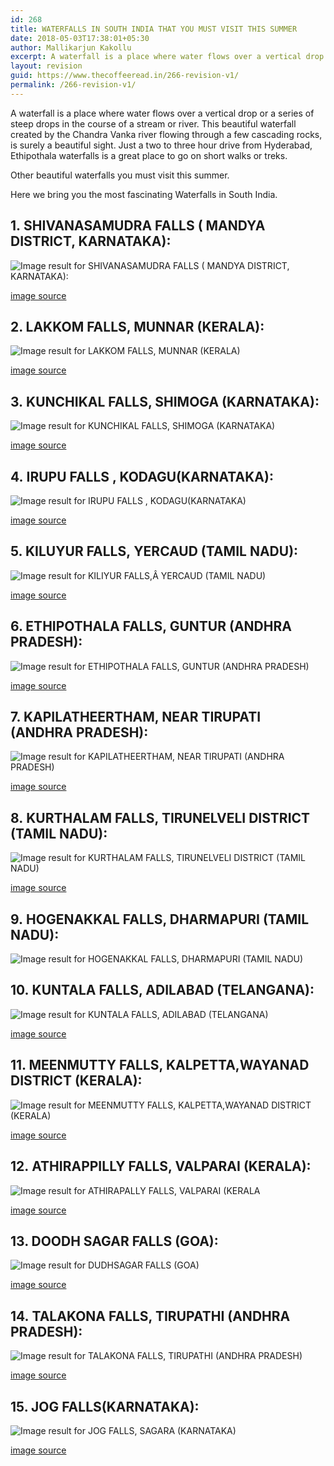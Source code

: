 ```yaml
---
id: 268
title: WATERFALLS IN SOUTH INDIA THAT YOU MUST VISIT THIS SUMMER
date: 2018-05-03T17:38:01+05:30
author: Mallikarjun Kakollu
excerpt: A waterfall is a place where water flows over a vertical drop or a series of steep drops in the course of a stream or river. This beautiful waterfall created by the Chandra Vanka river flowing through a few cascading rocks, is surely a beautiful sight. Just a two to three hour drive from Hyderabad, Ethipothala waterfalls is a great place to go on short walks or treks.
layout: revision
guid: https://www.thecoffeeread.in/266-revision-v1/
permalink: /266-revision-v1/
---
```

A waterfall is a place where water flows over a vertical drop or a series of steep drops in the course of a stream or river. This beautiful waterfall created by the Chandra Vanka river flowing through a few cascading rocks, is surely a beautiful sight. Just a two to three hour drive from Hyderabad, Ethipothala waterfalls is a great place to go on short walks or treks.

Other beautiful waterfalls you must visit this summer.

Here we bring you the most fascinating Waterfalls in South India.

## 1. SHIVANASAMUDRA FALLS ( MANDYA DISTRICT, KARNATAKA):

![Image result for SHIVANASAMUDRA FALLS ( MANDYA DISTRICT, KARNATAKA):](https://i.ytimg.com/vi/6L3SIGqr7rs/maxresdefault.jpg) 

[image source](https://www.google.co.in/search?biw=1366&bih=588&tbs=isz%3Alt%2Cislt%3Axga&tbm=isch&sa=1&ei=HfTqWsPFEYuo8QXE0bSwDg&q=SHIVANASAMUDRA+FALLS+%28+MANDYA+DISTRICT%2C+KARNATAKA%29%3A&oq=SHIVANASAMUDRA+FALLS+%28+MANDYA+DISTRICT%2C+KARNATAKA%29%3A&gs_l=psy-ab.3...489078.489078.0.489479.1.1.0.0.0.0.270.270.2-1.1.0....0...1c.1.64.psy-ab..0.0.0....0.qFHMvEIpQsA#imgrc=W-8PevS3I9qC-M:)

## 2. LAKKOM FALLS, MUNNAR (KERALA):

![Image result for LAKKOM FALLS, MUNNAR (KERALA)](https://i.ytimg.com/vi/lPdAR296bPc/maxresdefault.jpg) 

[image source](https://www.google.co.in/search?biw=1366&bih=588&tbs=isz%3Alt%2Cislt%3Axga&tbm=isch&sa=1&ei=CPbqWs64CcX-8QXyzK9o&q=+LAKKOM+FALLS%2C+MUNNAR+%28KERALA%29&oq=+LAKKOM+FALLS%2C+MUNNAR+%28KERALA%29&gs_l=psy-ab.3...4315.4315.0.5034.1.1.0.0.0.0.197.197.0j1.1.0....0...1c.1.64.psy-ab..0.0.0....0.jGMqr1iSkCU#imgrc=GPyauLbZMjwHoM:)

## 3. KUNCHIKAL FALLS, SHIMOGA (KARNATAKA):

![Image result for KUNCHIKAL FALLS, SHIMOGA (KARNATAKA)](http://ticketntrip.com/wp-content/uploads/2017/07/band.jpg) 

[image source](https://www.google.co.in/search?biw=1366&bih=588&tbs=isz%3Alt%2Cislt%3Axga&tbm=isch&sa=1&ei=UPbqWrD_McSA8gXHwojADA&q=KUNCHIKAL+FALLS%2C+SHIMOGA+%28KARNATAKA%29&oq=KUNCHIKAL+FALLS%2C+SHIMOGA+%28KARNATAKA%29&gs_l=psy-ab.3...69792.69792.0.70227.1.1.0.0.0.0.190.190.0j1.1.0....0...1c.1.64.psy-ab..0.0.0....0.QbGsAD9ZKCY#imgrc=l_NKwIbCopX4ZM:)

## 4. IRUPU FALLS , KODAGU(KARNATAKA):

![Image result for IRUPU FALLS , KODAGU(KARNATAKA)](https://image3.mouthshut.com/images/imagesp/925754082s.jpg) 

[image source](https://www.google.co.in/search?biw=1366&bih=588&tbs=isz%3Alt%2Cislt%3Axga&tbm=isch&sa=1&ei=mPbqWqrBD8yX8gWU-ISYCw&q=+IRUPU+FALLS+%2C+KODAGU%28KARNATAKA%29&oq=+IRUPU+FALLS+%2C+KODAGU%28KARNATAKA%29&gs_l=psy-ab.3...67005.67005.0.67372.1.1.0.0.0.0.183.183.0j1.1.0....0...1c.1.64.psy-ab..0.0.0....0.7EZcT9sfY6M#imgrc=B1biUaZmOvx4nM:)

## 5. KILUYUR FALLS, YERCAUD (TAMIL NADU):

![Image result for KILIYUR FALLS,Â YERCAUD (TAMIL NADU)](https://i.ytimg.com/vi/RxdNU5y5pTs/maxresdefault.jpg) 

[image source](https://www.google.co.in/search?biw=1366&bih=588&tbs=isz%3Alt%2Cislt%3Axga&tbm=isch&sa=1&ei=GffqWsDuFoy88QXkg4WACg&q=KILUYUR+FALLS%2C%C2%A0YERCAUD+%28TAMIL+NADU%29&oq=KILUYUR+FALLS%2C%C2%A0YERCAUD+%28TAMIL+NADU%29&gs_l=psy-ab.3...8262.8262.0.8554.1.1.0.0.0.0.231.231.2-1.1.0....0...1c.1.64.psy-ab..0.0.0....0.oaKb5GWMEpc#imgrc=t_xMp6VceBAnFM:)

## 6. ETHIPOTHALA FALLS, GUNTUR (ANDHRA PRADESH):

![Image result for ETHIPOTHALA FALLS, GUNTUR (ANDHRA PRADESH)](https://www.holidify.com/images/compressed/874.jpg) 

[image source](https://www.google.co.in/search?biw=1366&bih=588&tbs=isz%3Alt%2Cislt%3Axga&tbm=isch&sa=1&ei=I_fqWtuVBI728AWFl5-ACQ&q=ETHIPOTHALA+FALLS%2C+GUNTUR+%28ANDHRA+PRADESH%29&oq=ETHIPOTHALA+FALLS%2C+GUNTUR+%28ANDHRA+PRADESH%29&gs_l=psy-ab.3...58677.58677.0.59029.1.1.0.0.0.0.178.178.0j1.1.0....0...1c.1.64.psy-ab..0.0.0....0.pl8vL-dt2Rk#imgrc=Gqmi1gfH5QhbsM:)

## 7. KAPILATHEERTHAM, NEAR TIRUPATI (ANDHRA PRADESH):

![Image result for KAPILATHEERTHAM, NEAR TIRUPATI (ANDHRA PRADESH)](https://i.ytimg.com/vi/rCG6hFp6F2A/maxresdefault.jpg) 

[image source](https://www.google.co.in/search?biw=1366&bih=588&tbs=isz%3Alt%2Cislt%3Axga&tbm=isch&sa=1&ei=X_fqWvPzE8OZ8QXru5GYCw&q=KAPILATHEERTHAM%2C+NEAR+TIRUPATI+%28ANDHRA+PRADESH%29&oq=KAPILATHEERTHAM%2C+NEAR+TIRUPATI+%28ANDHRA+PRADESH%29&gs_l=psy-ab.3...72461.72461.0.72827.1.1.0.0.0.0.228.228.2-1.1.0....0...1c.1.64.psy-ab..0.0.0....0.qrAqkIsW66M#imgrc=AwPXJBeHaaOrAM:)

## 8. KURTHALAM FALLS, TIRUNELVELI DISTRICT (TAMIL NADU):

![Image result for KURTHALAM FALLS, TIRUNELVELI DISTRICT (TAMIL NADU)](https://c1.hiqcdn.com/customcdn/1024x768/uploadimages/travel/Courtallam-5809_0.jpg) 

[image source](https://www.google.co.in/search?biw=1366&bih=588&tbs=isz%3Alt%2Cislt%3Axga&tbm=isch&sa=1&ei=qffqWp7LF4iK8wWtjJSYDg&q=+KURTHALAM+FALLS%2C+TIRUNELVELI+DISTRICT+%28TAMIL+NADU%29&oq=+KURTHALAM+FALLS%2C+TIRUNELVELI+DISTRICT+%28TAMIL+NADU%29&gs_l=psy-ab.3...118374.118374.0.119317.1.1.0.0.0.0.415.415.4-1.1.0....0...1c.1.64.psy-ab..0.0.0....0.ahYM3iYLtzk#imgrc=HWfo3fZp0bvTaM:)

## 9. HOGENAKKAL FALLS, DHARMAPURI (TAMIL NADU):

![Image result for HOGENAKKAL FALLS, DHARMAPURI (TAMIL NADU)](http://www.tamilnadutouristplaces.com/wp-content/uploads/2016/07/hogenakkal-falls.jpg) 

## 10. KUNTALA FALLS, ADILABAD (TELANGANA):

![Image result for KUNTALA FALLS, ADILABAD (TELANGANA)](https://image3.mouthshut.com/images/imagesp/925895828s.jpeg) 

[image source](https://www.google.co.in/search?biw=1366&bih=588&tbs=isz%3Alt%2Cislt%3Axga&tbm=isch&sa=1&ei=evjqWpbjD8OU8wXOh7SAAQ&q=KUNTALA+FALLS%2C+ADILABAD+%28TELANGANA%29&oq=KUNTALA+FALLS%2C+ADILABAD+%28TELANGANA%29&gs_l=psy-ab.3...71579.71579.0.72325.1.1.0.0.0.0.204.204.2-1.1.0....0...1c.1.64.psy-ab..0.0.0....0.Z4BgJ5gnKdo#imgrc=Bn8DuG_hklL5dM:)

## 11. MEENMUTTY FALLS, KALPETTA,WAYANAD DISTRICT (KERALA):

![Image result for MEENMUTTY FALLS, KALPETTA,WAYANAD DISTRICT (KERALA)](https://www.keralataxis.com/wp-content/uploads/2015/11/meenmutty-waterfalls-wayanad-1024x768.jpg) 

[image source](https://www.google.co.in/search?biw=1366&bih=588&tbs=isz%3Alt%2Cislt%3Axga&tbm=isch&sa=1&ei=w_jqWrj9OMjS8wXDq4nQAg&q=MEENMUTTY+FALLS%2C+KALPETTA%2CWAYANAD+DISTRICT+%28KERALA%29&oq=MEENMUTTY+FALLS%2C+KALPETTA%2CWAYANAD+DISTRICT+%28KERALA%29&gs_l=psy-ab.12...76053.76053.0.78970.1.1.0.0.0.0.0.0..0.0....0...1c.1.64.psy-ab..1.0.0....0.UAKVV71z9lQ#imgrc=1ULwaN8XmhFhLM:)

## 12. ATHIRAPPILLY FALLS, VALPARAI (KERALA):

![Image result for ATHIRAPALLY FALLS, VALPARAI (KERALA](http://3.bp.blogspot.com/-8Q-fP6CPf7Y/VOSPu99e4JI/AAAAAAAABHg/iTD0eA1c81I/s1600/Athirapalli%2Bwaterfalls.jpg) 

[image source](https://www.google.co.in/search?biw=1366&bih=588&tbs=isz%3Alt%2Cislt%3Axga&tbm=isch&sa=1&ei=FPnqWv6dFYqA8wX2nobQAw&q=ATHIRAPPILLY+FALLS%2C+VALPARAI+%28KERALA&oq=ATHIRAPPILLY+FALLS%2C+VALPARAI+%28KERALA&gs_l=psy-ab.3...74136.74136.0.74790.1.1.0.0.0.0.205.205.2-1.1.0....0...1c.1.64.psy-ab..0.0.0....0.QOvs3bnM_AI#imgrc=KuwYAvKIkypSTM:)

## 13. DOODH SAGAR FALLS (GOA):

![Image result for DUDHSAGAR FALLS (GOA)](https://images.thrillophilia.com/image/upload/s--X6OZzGi_--/c_fill,f_auto,fl_strip_profile,h_800,q_auto,w_1300/v1/images/photos/000/046/568/original/Featured_Image.jpg.jpg?1458197157) 

[image source](https://www.google.co.in/search?biw=1366&bih=588&tbs=isz%3Alt%2Cislt%3Axga&tbm=isch&sa=1&ei=YPnqWtCNGInd8QX79KgY&q=DOODH+SAGAR+FALLS+%28GOA%29&oq=DOODH+SAGAR+FALLS+%28GOA%29&gs_l=psy-ab.3..0i13i30k1l4j0i8i13i30k1l2.87586.87586.0.88353.1.1.0.0.0.0.217.217.2-1.1.0....0...1c.1.64.psy-ab..0.1.215....0.8L1YacOg46w#imgrc=s8Cj-BP1fhx80M:)

## 14. TALAKONA FALLS, TIRUPATHI (ANDHRA PRADESH):

![Image result for TALAKONA FALLS, TIRUPATHI (ANDHRA PRADESH)](http://www.holidayiq.com/destreviewimages/Tirupati-3552_2.jpg) 

[image source](https://www.google.co.in/search?biw=1366&bih=588&tbs=isz%3Alt%2Cislt%3Axga&tbm=isch&sa=1&ei=ufnqWvGkO4O98QXW0rmoAQ&q=TALAKONA+FALLS%2C+TIRUPATHI+%28ANDHRA+PRADESH%29&oq=TALAKONA+FALLS%2C+TIRUPATHI+%28ANDHRA+PRADESH%29&gs_l=psy-ab.3...63287.63287.0.63720.1.1.0.0.0.0.174.174.0j1.1.0....0...1c.1.64.psy-ab..0.0.0....0.Oi0meyKO4v8#imgrc=GyWVKCY_YlXLZM:)

## 15. JOG FALLS(KARNATAKA):

![Image result for JOG FALLS, SAGARA (KARNATAKA)](http://media.makemyhangout.com/Jog-Falls/Waterfall-Monster-Jog-Falls.jpg) 

[image source](https://www.google.co.in/search?biw=1366&bih=588&tbs=isz%3Alt%2Cislt%3Axga&tbm=isch&sa=1&ei=-_nqWvnCBoOh8QW8m7rgDA&q=JOG+FALLS%2C+SAGARA+%28KARNATAKA%29&oq=JOG+FALLS%2C+SAGARA+%28KARNATAKA%29&gs_l=psy-ab.3...58036.58036.0.58373.1.1.0.0.0.0.190.190.0j1.1.0....0...1c.1.64.psy-ab..0.0.0....0.eLxRSxPv8-Q#imgrc=8bVUt-ijT-IDQM:)